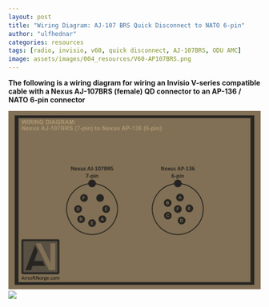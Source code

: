 ```yaml
---
layout: post
title: "Wiring Diagram: AJ-107 BRS Quick Disconnect to NATO 6-pin"
author: "ulfhednar"
categories: resources
tags: [radio, invisio, v60, quick disconnect, AJ-107BRS, ODU AMC]
image: assets/images/004_resources/V60-AP107BRS.png
---
```



**The following is a wiring diagram for wiring an Invisio V-series compatible cable with a Nexus AJ-107BRS (female) QD connector to an AP-136 / NATO 6-pin connector**


<div class="image-thumbnail">
	<a href="/assets/images/004_resources/AJ-107BRS-NATO6pin.png">
		<img src="/assets/images/004_resources/AJ-107BRS-NATO6pin.png" width="640"/>
	</a>
</div>


<div class="image-thumbnail">
	<a href="/assets/images/004_resources/V60-Aj107BRS.png">
		<img src="/assets/images/004_resources/V60-Aj107BRS.png" width="640"/>
	</a>
</div>